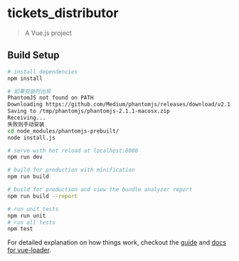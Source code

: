 # tickets_distributor

> A Vue.js project

## Build Setup

``` bash
# install dependencies
npm install

# 如果安装时出现
PhantomJS not found on PATH
Downloading https://github.com/Medium/phantomjs/releases/download/v2.1.1/phantomjs-2.1.1-macosx.zip
Saving to /tmp/phantomjs/phantomjs-2.1.1-macosx.zip
Receiving...
失败则手动安装
cd node_modules/phantomjs-prebuilt/
node install.js

# serve with hot reload at localhost:8080
npm run dev

# build for production with minification
npm run build

# build for production and view the bundle analyzer report
npm run build --report

# run unit tests
npm run unit
# run all tests
npm test
```

For detailed explanation on how things work, checkout the [guide](http://vuejs-templates.github.io/webpack/) and [docs for vue-loader](http://vuejs.github.io/vue-loader).

